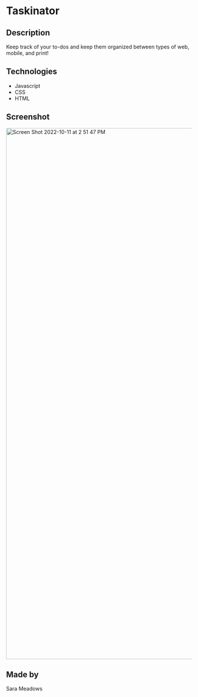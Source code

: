 # Taskinator

## Description
Keep track of your to-dos and keep them organized between types of web, mobile, and print!

## Technologies
* Javascript
* CSS
* HTML

## Screenshot
<img width="1440" alt="Screen Shot 2022-10-11 at 2 51 47 PM" src="https://user-images.githubusercontent.com/103394634/195187158-3f623f2b-e6e6-419a-a0fc-7346491e0333.png">

## Made by
Sara Meadows
